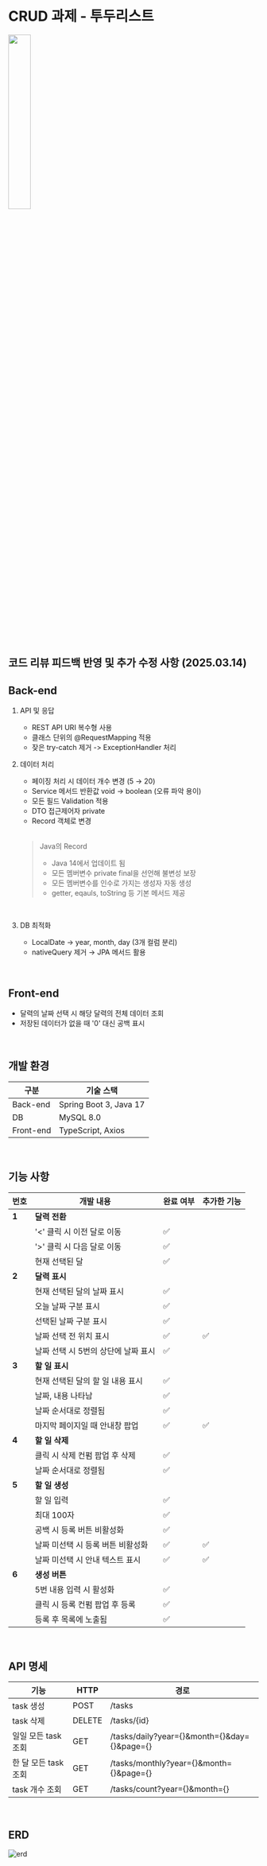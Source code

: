 # CRUD 과제 - 투두리스트
<img src="https://github.com/user-attachments/assets/1d5feb15-c805-439a-8021-332a6c611feb" width="30%" />

<br><br>

## **코드 리뷰 피드백 반영 및 추가 수정 사항** (2025.03.14)  
## Back-end
1. API 및 응답
    - REST API URI 복수형 사용
    - 클래스 단위의 @RequestMapping 적용
    - 잦은 try-catch 제거 -> ExceptionHandler 처리

2. 데이터 처리
    - 페이징 처리 시 데이터 개수 변경 (5 → 20)
    - Service 메서드 반환값 void → boolean (오류 파악 용이)
    - 모든 필드 Validation 적용
    - DTO 접근제어자 private
    - Record 객체로 변경

    <br>

    >Java의 Record  
    >    - Java 14에서 업데이트 됨
    >    - 모든 멤버변수 private final을 선언해 불변성 보장
    >    - 모든 멤버변수를 인수로 가지는 생성자 자동 생성
    >    - getter, eqauls, toString 등 기본 메서드 제공

    <br>

3. DB 최적화
    - LocalDate → year, month, day (3개 컬럼 분리)
    - nativeQuery 제거 → JPA 메서드 활용    

<br>

## Front-end
- 달력의 날짜 선택 시 해당 달력의 전체 데이터 조회
- 저장된 데이터가 없을 때 '0' 대신 공백 표시

<br>

## 개발 환경
| 구분      | 기술 스택        |
|----------|------------------|
| Back-end | Spring Boot 3, Java 17 |
| DB | MySQL 8.0 |
| Front-end | TypeScript, Axios |

<br>

## 기능 사항
| 번호 | 개발 내용 | 완료 여부 | 추가한 기능
|------|------|------|------|
| **1** | **달력 전환** | | |
|  | '<' 클릭 시 이전 달로 이동 | ✅ | |
|  | '>' 클릭 시 다음 달로 이동 | ✅ | |
|  | 현재 선택된 달 | ✅ | |
| **2** | **달력 표시** | | |
|  | 현재 선택된 달의 날짜 표시 | ✅ | |
|  | 오늘 날짜 구분 표시 | ✅ | |
|  | 선택된 날짜 구분 표시 | ✅ | |
|  | 날짜 선택 전 위치 표시 | ✅ | ✅ |
|  | 날짜 선택 시 5번의 상단에 날짜 표시 | ✅ | |
| **3** | **할 일 표시** | | |
|  | 현재 선택된 달의 할 일 내용 표시 | ✅ | |
|  | 날짜, 내용 나타남 | ✅ | |
|  | 날짜 순서대로 정렬됨 | ✅ | |
|  | 마지막 페이지일 때 안내창 팝업 | ✅ | ✅ |
| **4** | **할 일 삭제** | | |
|  | 클릭 시 삭제 컨펌 팝업 후 삭제 | ✅ | |
|  | 날짜 순서대로 정렬됨 | ✅ | |
| **5** | **할 일 생성** | | |
|  | 할 일 입력 | ✅ | |
|  | 최대 100자 | ✅ | |
|  | 공백 시 등록 버튼 비활성화 | ✅ | |
|  | 날짜 미선택 시 등록 버튼 비활성화 | ✅ | ✅ | |
|  | 날짜 미선택 시 안내 텍스트 표시 | ✅ | ✅ | |
| **6** | **생성 버튼** | | |
|  | 5번 내용 입력 시 활성화 | ✅ | |
|  | 클릭 시 등록 컨펌 팝업 후 등록 | ✅ | |
|  | 등록 후 목록에 노출됨 | ✅ | |


<br>

## API 명세
| 기능                 | HTTP  | 경로 |
|----------------------|------|-------------------------------------------|
| task 생성          | POST  | /tasks |
| task 삭제          | DELETE | /tasks/{id} |
| 일일 모든 task 조회 | GET   | /tasks/daily?year={}&month={}&day={}&page={} |
| 한 달 모든 task 조회 | GET   | /tasks/monthly?year={}&month={}&page={} |
| task 개수 조회     | GET   | /tasks/count?year={}&month={} |

<br>

## ERD
![erd](https://github.com/user-attachments/assets/35dd3bff-4e9b-421a-b4fa-d059d27d6d1c)
